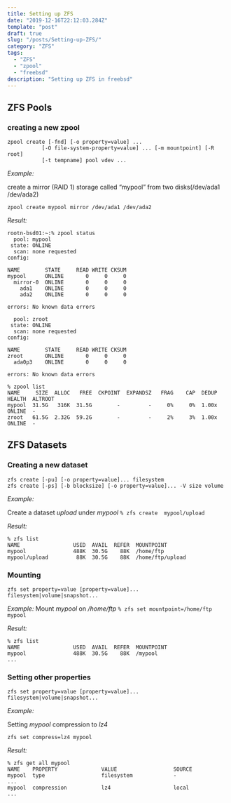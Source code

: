 ```yaml
---
title: Setting up ZFS
date: "2019-12-16T22:12:03.284Z"
template: "post"
draft: true
slug: "/posts/Setting-up-ZFS/"
category: "ZFS"
tags:
  - "ZFS"
  - "zpool"
  - "freebsd"
description: "Setting up ZFS in freebsd"
---
```


## ZFS Pools

### creating a new zpool

```shell
zpool create [-fnd] [-o property=value] ...
           [-O file-system-property=value] ... [-m mountpoint] [-R root]
           [-t tempname] pool vdev ...
```

_Example:_

create a mirror (RAID 1) storage called “mypool” from two disks(\/dev\/ada1 \/dev\/ada2)

`zpool create mypool mirror /dev/ada1 /dev/ada2`

_Result:_

```shell
rootn-bsd01:~:% zpool status
  pool: mypool
 state: ONLINE
  scan: none requested
config:

NAME        STATE     READ WRITE CKSUM
mypool      ONLINE       0     0     0
  mirror-0  ONLINE       0     0     0
    ada1    ONLINE       0     0     0
    ada2    ONLINE       0     0     0

errors: No known data errors

  pool: zroot
 state: ONLINE
  scan: none requested
config:

NAME        STATE     READ WRITE CKSUM
zroot       ONLINE       0     0     0
  ada0p3    ONLINE       0     0     0

errors: No known data errors
```

```shell
% zpool list
NAME     SIZE  ALLOC   FREE  CKPOINT  EXPANDSZ   FRAG    CAP  DEDUP  HEALTH  ALTROOT
mypool  31.5G   316K  31.5G        -         -     0%     0%  1.00x  ONLINE  -
zroot   61.5G  2.32G  59.2G        -         -     2%     3%  1.00x  ONLINE  -
```

## ZFS Datasets

### Creating a new dataset

```shell
zfs create [-pu] [-o property=value]... filesystem
zfs create [-ps] [-b blocksize] [-o property=value]... -V size volume
```

_Example:_

Create a dataset *upload* under *mypool*
`% zfs create  mypool/upload`

_Result:_

```shell
% zfs list
NAME                 USED  AVAIL  REFER  MOUNTPOINT
mypool               488K  30.5G    88K  /home/ftp
mypool/upload         88K  30.5G    88K  /home/ftp/upload
```

### Mounting

```shell
zfs set property=value [property=value]... filesystem|volume|snapshot...
```

_Example:_
Mount *mypool* on *\/home\/ftp*
`% zfs set mountpoint=/home/ftp mypool`

_Result:_

```shell
% zfs list
NAME                 USED  AVAIL  REFER  MOUNTPOINT
mypool               488K  30.5G    88K  /mypool
...
```

### Setting other properties

```shell
zfs set property=value [property=value]... filesystem|volume|snapshot...
```

_Example:_

Setting *mypool* compression to *lz4*

`zfs set compress=lz4 mypool`

_Result:_

```shell
% zfs get all mypool
NAME    PROPERTY              VALUE                  SOURCE
mypool  type                  filesystem             -
...
mypool  compression           lz4                    local
...
```
